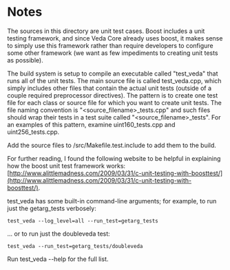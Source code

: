 # Notes
The sources in this directory are unit test cases.  Boost includes a
unit testing framework, and since Veda Core already uses boost, it makes
sense to simply use this framework rather than require developers to
configure some other framework (we want as few impediments to creating
unit tests as possible).

The build system is setup to compile an executable called "test_veda"
that runs all of the unit tests.  The main source file is called
test_veda.cpp, which simply includes other files that contain the
actual unit tests (outside of a couple required preprocessor
directives).  The pattern is to create one test file for each class or
source file for which you want to create unit tests.  The file naming
convention is "<source_filename>_tests.cpp" and such files should wrap
their tests in a test suite called "<source_filename>_tests".  For an
examples of this pattern, examine uint160_tests.cpp and
uint256_tests.cpp.

Add the source files to /src/Makefile.test.include to add them to the build.

For further reading, I found the following website to be helpful in
explaining how the boost unit test framework works:
[http://www.alittlemadness.com/2009/03/31/c-unit-testing-with-boosttest/](http://www.alittlemadness.com/2009/03/31/c-unit-testing-with-boosttest/).

test_veda has some built-in command-line arguments; for
example, to run just the getarg_tests verbosely:

    test_veda --log_level=all --run_test=getarg_tests

... or to run just the doubleveda test:

    test_veda --run_test=getarg_tests/doubleveda

Run  test_veda --help   for the full list.

